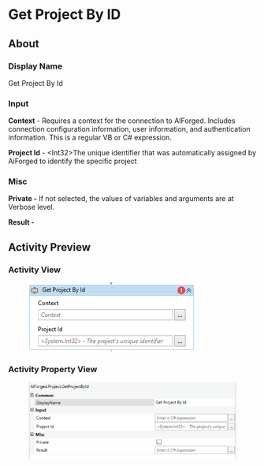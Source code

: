 # Get Project By ID

## About

### Display Name

Get Project By Id

### Input

**Context** - Requires a context for the connection to AIForged. Includes connection configuration information, user information, and authentication information. This is a regular VB or C# expression.

**Project Id** - \<Int32>The unique identifier that was automatically assigned by AiForged to identify the specific project

### Misc

**Private -** If not selected, the values of variables and arguments are at Verbose level.

**Result -**

## Activity Preview

### Activity View

<figure><img src="../../.gitbook/assets/image (108).png" alt=""><figcaption></figcaption></figure>

### Activity Property View

<figure><img src="../../.gitbook/assets/image (8).png" alt=""><figcaption></figcaption></figure>
